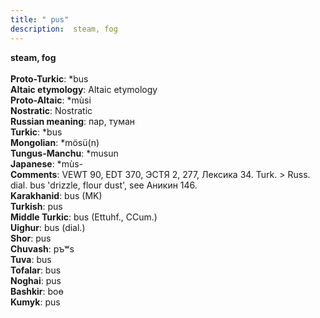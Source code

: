 ```yaml
---
title: " pus"
description:  steam, fog
---
```

<p data-pagefind-weight="0.5">
<strong> steam, fog</strong><br><br>
<strong>Proto-Turkic</strong>:  *bus<br>
<strong>Altaic etymology</strong>:  Altaic etymology<br>
<strong> Proto-Altaic</strong>:  *mùsi<br>
<strong>Nostratic</strong>:  Nostratic<br>
<strong>Russian meaning</strong>:  пар, туман<br>
<strong>Turkic</strong>:  *bus<br>
<strong>Mongolian</strong>:  *mösü(n)<br>
<strong>Tungus-Manchu</strong>:  *musun<br>
<strong>Japanese</strong>:  *mùs-<br>
<strong>Comments</strong>:  VEWT 90, EDT 370, ЭСТЯ 2, 277, Лексика 34. Turk. > Russ. dial. bus 'drizzle, flour dust', see Аникин 146.<br>
<strong>Karakhanid</strong>:  bus (MK)<br>
<strong>Turkish</strong>:  pus<br>
<strong>Middle Turkic</strong>:  bus (Ettuhf., CCum.)<br>
<strong>Uighur</strong>:  bus (dial.)<br>
<strong>Shor</strong>:  pus<br>
<strong>Chuvash</strong>:  pъʷs<br>
<strong>Tuva</strong>:  bus<br>
<strong>Tofalar</strong>:  bus<br>
<strong>Noghai</strong>:  pus<br>
<strong>Bashkir</strong>:  boɵ<br>
<strong>Kumyk</strong>:  pus<br>

</p>
